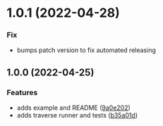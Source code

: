 
# 1.0.1 (2022-04-28)

### Fix

* bumps patch version to fix automated releasing

## 1.0.0 (2022-04-25)

### Features

* adds example and README ([9a0e202](https://github.com/beckkramer/puppeteer-traverse/commit/9a0e20249207285ed8e557d397b7861f226d218c))
* adds traverse runner and tests ([b35a01d](https://github.com/beckkramer/puppeteer-traverse/commit/b35a01d82e87c7f0ac4820653ba76014b67d9716))
